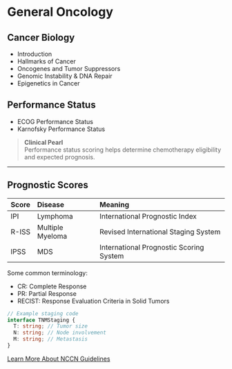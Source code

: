 # General Oncology

## Cancer Biology

- Introduction
- Hallmarks of Cancer
- Oncogenes and Tumor Suppressors
- Genomic Instability & DNA Repair
- Epigenetics in Cancer

## Performance Status

- ECOG Performance Status
- Karnofsky Performance Status

> **Clinical Pearl**  
> Performance status scoring helps determine chemotherapy eligibility and expected prognosis.

---

## Prognostic Scores

| Score | Disease | Meaning |
|:------|:--------|:--------|
| IPI | Lymphoma | International Prognostic Index |
| R-ISS | Multiple Myeloma | Revised International Staging System |
| IPSS | MDS | International Prognostic Scoring System |

Some common terminology:
- CR: Complete Response
- PR: Partial Response
- RECIST: Response Evaluation Criteria in Solid Tumors

```typescript
// Example staging code
interface TNMStaging {
  T: string; // Tumor size
  N: string; // Node involvement
  M: string; // Metastasis
}
```

[Learn More About NCCN Guidelines](https://www.nccn.org)